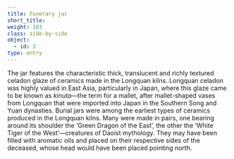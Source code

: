 ```yaml
---
title: Funerary jar
short_title:
weight: 103
class: side-by-side
object:
  - id: 3
type: entry
---
```


The jar features the characteristic thick, translucent and richly textured celadon glaze of ceramics made in the Longquan kilns. Longquan celadon was highly valued in East Asia, particularly in Japan, where this glaze came to be known as *kinuta*—the term for a mallet, after mallet-shaped vases from Longquan that were imported into Japan in the Southern Song and Yuan dynasties. Burial jars were among the earliest types of ceramics produced in the Longquan kilns. Many were made in pairs, one bearing around its shoulder the ‘Green Dragon of the East’, the other the ‘White Tiger of the West’—creatures of Daoist mythology. They may have been filled with aromatic oils and placed on their respective sides of the deceased, whose head would have been placed pointing north.
